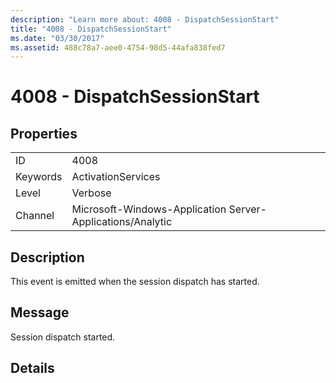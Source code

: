 ```yaml
---
description: "Learn more about: 4008 - DispatchSessionStart"
title: "4008 - DispatchSessionStart"
ms.date: "03/30/2017"
ms.assetid: 488c78a7-aee0-4754-98d5-44afa838fed7
---
```

# 4008 - DispatchSessionStart

## Properties  
  
|||  
|-|-|  
|ID|4008|  
|Keywords|ActivationServices|  
|Level|Verbose|  
|Channel|Microsoft-Windows-Application Server-Applications/Analytic|  
  
## Description  

 This event is emitted when the session dispatch has started.  
  
## Message  

 Session dispatch started.  
  
## Details
